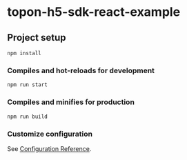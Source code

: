 # topon-h5-sdk-react-example

## Project setup
```
npm install
```

### Compiles and hot-reloads for development
```
npm run start
```

### Compiles and minifies for production
```
npm run build
```

### Customize configuration
See [Configuration Reference](https://react-cn.github.io/react/index.html).

